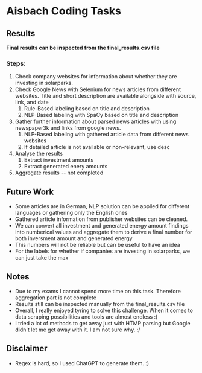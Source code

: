 # Aisbach Coding Tasks

## Results
<b>Final results can be inspected from the final_results.csv file</b>

### Steps:
1. Check company websites for information about whether they are investing in solarparks.
2. Check Google News with Selenium for news articles from different websites. Title and short description are available alongside with source, link, and date
   1. Rule-Based labeling based on title and description
   2. NLP-Based labeling with SpaCy based on title and description
3. Gather further information about parsed news articles with using newspaper3k and links from google news.
   1. NLP-Based labeling with gathered article data from different news websites
   2. If detailed article is not available or non-relevant, use desc
4. Analyse the results
   1. Extract investment amounts
   2. Extract generated enery amounts
5. Aggregate results -- not completed


## Future Work
* Some articles are in German, NLP solution can be applied for different languages or gathering only the English ones
* Gathered article information from publisher websites can be cleaned. 
* We can convert all investment and generated energy amount findings into numberical values and aggregate them to derive a final number for both inversment amount and generated energy
* This numbers will not be reliable but can be useful to have an idea
* For the labels for whether if companies are investing in solarparks, we can just take the max


## Notes
* Due to my exams I cannot spend more time on this task. Therefore aggregation part is not complete
* Results still can be inspected manually from the final_results.csv file
* Overall, I really enjoyed tyring to solve this challenge. When it comes to data scraping possibilities and tools are almost endless :)
* I tried a lot of methods to get away just with HTMP parsing but Google didn't let me get away with it. I am not sure why. :/


## Disclaimer
* Regex is hard, so I used ChatGPT to generate them. :)
  